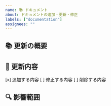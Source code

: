 ```yaml
---
name: 📚 ドキュメント
about: ドキュメントの追加・更新・修正
labels: ["documentation"]
assignees: ""
---
```


## 📚 更新の概要

<!-- どのドキュメントをどのように更新するか説明してください -->

## 📝 更新内容

[x] 追加する内容
[ ] 修正する内容
[ ] 削除する内容

## 🔍 影響範囲

<!-- この更新による影響範囲を記載してください -->
